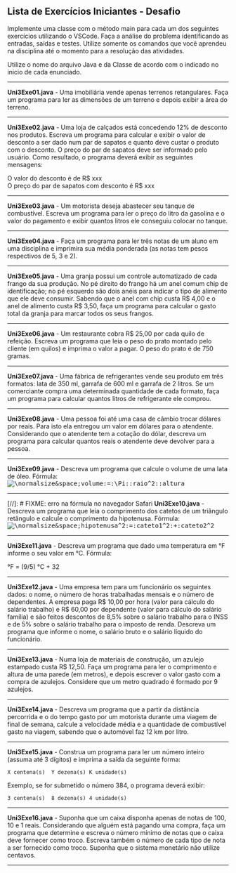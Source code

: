 ## Lista de Exercícios Iniciantes - Desafio

Implemente  uma  classe  com  o  método main  para  cada  um  dos seguintes  exercícios utilizando o VSCode. Faça a análise do problema identificando as entradas, saídas e testes. Utilize  somente  os  comandos  que  você  aprendeu  na  disciplina  até  o  momento  para  a resolução das atividades.

Utilize o nome do arquivo Java e da Classe de acordo com o indicado no inicio de cada enunciado.

----------
**Uni3Exe01.java** - Uma  imobiliária  vende  apenas  terrenos  retangulares.  Faça  um programa para  ler  as dimensões de um terreno e depois exibir a área do terreno.

----------
**Uni3Exe02.java** - Uma  loja  de  calçados  está  concedendo  12%  de  desconto  nos  produtos.  Escreva  um programa para  calcular  e  exibir  o valor  de  desconto  a  ser  dado  num  par  de  sapatos  e quanto  deve  custar  o  produto  com  o  desconto.  O  preço  do  par  de  sapatos  deve  ser informado  pelo  usuário.  Como  resultado,  o programa deverá  exibir  as  seguintes mensagens: 
  
  O valor do desconto é de R$ xxx <br>
  O preço do par de sapatos com desconto é R$ xxx
  
----------
**Uni3Exe03.java** - Um motorista deseja abastecer seu tanque de combustível. Escreva um programa para ler o preço do litro da gasolina e o valor do pagamento e exibir quantos litros ele conseguiu colocar no tanque.
  
----------
**Uni3Exe04.java** - Faça um programa para ler três notas de um  aluno em uma disciplina e imprimira sua média ponderada (as notas tem pesos respectivos de 5, 3 e 2).
  
----------
**Uni3Exe05.java** - Uma  granja  possui  um  controle  automatizado  de  cada  frango  da  sua  produção.  No  pé direito do frango há um anel comum chip de identificação; no pé esquerdo são dois anéis para indicar o tipo de alimento que ele deve consumir. Sabendo que o anel com chip custa R$ 4,00 e o anel de alimento custa R$ 3,50, faça um programa para calcular o gasto total da granja para marcar todos os seus frangos.
  
----------
**Uni3Exe06.java** - Um restaurante cobra R$ 25,00 por cada quilo de refeição. Escreva um programa que leia o peso do prato montado pelo cliente (em quilos) e imprima o valor a pagar. O peso do prato é de 750 gramas.
  
----------
**Uni3Exe07.java** - Uma fábrica de refrigerantes vende seu produto em três formatos: lata de 350 ml, garrafa de 600 ml e garrafa de 2 litros. Se um comerciante compra uma determinada quantidade de  cada  formato,  faça  um programa para  calcular  quantos  litros  de  refrigerante  ele comprou.
  
----------
**Uni3Exe08.java** - Uma pessoa foi até uma casa de câmbio trocar dólares por reais. Para isto ela entregou um valor em dólares para o atendente. Considerando que o atendente tem a cotação do dólar, descreva um programa para calcular quantos reais o atendente deve devolver para a pessoa.
  
----------
**Uni3Exe09.java** - Descreva um programa que calcule o volume de uma lata de óleo. Fórmula:<br> <kbd>
  ![\normalsize&space;volume\:=\:\Pi\:*\:raio^2\:*\:altura](https://latex.codecogs.com/svg.latex?\normalsize&space;volume=\Pi*raio^2*altura)<br>
</kbd>

----------
[//]: # FIXME: erro na fórmula no navegador Safari
**Uni3Exe10.java** - Descreva um programa que leia o comprimento dos catetos de um triângulo retângulo e calcule o comprimento da hipotenusa. Fórmula:<br> <kbd>
  ![\normalsize&space;hipotenusa^2\:=\:cateto1^2\:+\:cateto2^2](https://latex.codecogs.com/svg.latex?\normalsize&space;hipotenusa^2=cateto1^2+cateto2^2)<br>
</kbd>
  
----------
**Uni3Exe11.java** - Descreva um programa que dado uma temperatura em &deg;F informe o seu valor em &deg;C. Fórmula:

  &deg;F = (9/5) &deg;C + 32
  
----------
**Uni3Exe12.java** - Uma empresa tem para um funcionário os seguintes dados: o nome, o número de horas trabalhadas  mensais  e  o  número  de  dependentes.  A  empresa  paga  R$  10,00  por  hora (valor para cálculo do salário trabalho) e R$ 60,00 por dependente (valor para cálculo do salário família) e são feitos descontos de 8,5% sobre o salário trabalho para o INSS e de 5% sobre o salário trabalho para o imposto de renda. Descreva um programa que informe o nome, o salário bruto e o salário líquido do funcionário.

 ----------
**Uni3Exe13.java** - Numa loja de materiais de construção, um azulejo estampado custa R$ 12,50. Faça um programa para ler o comprimento e altura de uma parede (em metros), e depois escrever o valor gasto com a compra de azulejos. Considere que um metro quadrado é formado por 9 azulejos.
  
----------
**Uni3Exe14.java** - Descreva um programa que a partir da distância percorrida e o do tempo gasto por um motorista  durante  uma  viagem  de  final  de  semana,  calcule  a  velocidade  média  e  a quantidade de combustível gasto na viagem, sabendo que o automóvel faz 12 km por litro.

----------
**Uni3Exe15.java** - Construa um programa para ler um  número inteiro (assuma  até 3  dígitos)  e imprima  a saída da seguinte forma:

    X centena(s)  Y dezena(s) K unidade(s)

Exemplo, se for submetido o número 384, o programa deverá exibir:

    3 centena(s)  8 dezena(s) 4 unidade(s)

----------
**Uni3Exe16.java** - Suponha que um caixa disponha apenas de notas de 100, 10 e 1 reais. Considerando que alguém está pagando uma compra, faça um programa que determine e escreva o número mínimo  de  notas  que  o  caixa  deve  fornecer  como  troco.  Escreva  também  o  número  de cada tipo de nota a ser fornecido como troco. Suponha que o sistema monetário não utilize centavos.

----------
